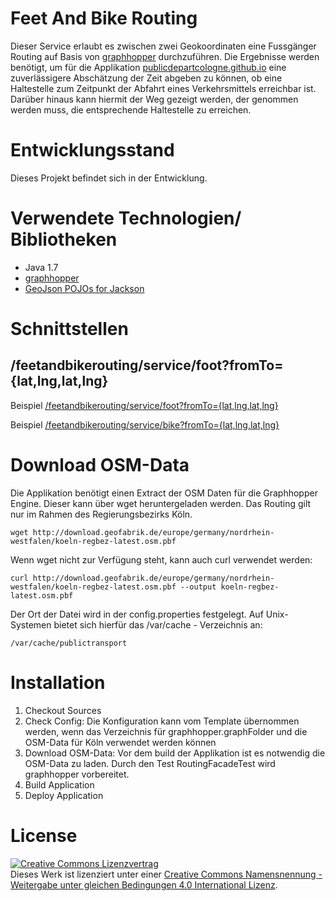 # Feet And Bike Routing

Dieser Service erlaubt es zwischen zwei Geokoordinaten eine Fussgänger Routing auf Basis von [graphhopper](https://www.graphhopper.com/) durchzuführen. Die Ergebnisse werden benötigt, um für die Applikation [publicdepartcologne.github.io](https://publicdepartcologne.github.io) eine zuverlässigere Abschätzung der Zeit abgeben zu können, ob eine Haltestelle zum Zeitpunkt der Abfahrt eines Verkehrsmittels erreichbar ist. Darüber hinaus kann hiermit der Weg gezeigt werden, der genommen werden muss, die entsprechende Haltestelle zu erreichen.

# Entwicklungsstand

Dieses Projekt befindet sich in der Entwicklung.

# Verwendete Technologien/ Bibliotheken

- Java 1.7
- [graphhopper](https://www.graphhopper.com/)
- [GeoJson POJOs for Jackson](https://github.com/opendatalab-de/geojson-jackson)

# Schnittstellen

## /feetandbikerouting/service/foot?fromTo={lat,lng,lat,lng}

Beispiel [/feetandbikerouting/service/foot?fromTo={lat,lng,lat,lng}](https://tom.cologne.codefor.de/feetandbikerouting/service/foot?fromTo=50.940214,6.953710,50.940356,6.961413)

Beispiel [/feetandbikerouting/service/bike?fromTo={lat,lng,lat,lng}](https://tom.cologne.codefor.de/feetandbikerouting/service/bike?fromTo=50.940214,6.953710,50.940356,6.961413)

# Download OSM-Data

Die Applikation benötigt einen Extract der OSM Daten für die Graphhopper Engine. Dieser kann über wget heruntergeladen werden. Das Routing gilt nur im Rahmen des Regierungsbezirks Köln.

    wget http://download.geofabrik.de/europe/germany/nordrhein-westfalen/koeln-regbez-latest.osm.pbf
    
Wenn wget nicht zur Verfügung steht, kann auch curl verwendet werden:
    
    curl http://download.geofabrik.de/europe/germany/nordrhein-westfalen/koeln-regbez-latest.osm.pbf --output koeln-regbez-latest.osm.pbf

Der Ort der Datei wird in der config.properties festgelegt. Auf Unix-Systemen bietet sich hierfür das /var/cache - Verzeichnis an:

    /var/cache/publictransport


# Installation

1. Checkout Sources
2. Check Config:
   Die Konfiguration kann vom Template übernommen werden, wenn das Verzeichnis für graphhopper.graphFolder und die OSM-Data für Köln verwendet werden können
3. Download OSM-Data:
   Vor dem build der Applikation ist es notwendig die OSM-Data zu laden. Durch den Test RoutingFacadeTest wird graphhopper vorbereitet. 
4. Build Application
5. Deploy Application

# License

<a rel="license" href="http://creativecommons.org/licenses/by-sa/4.0/"><img alt="Creative Commons Lizenzvertrag" style="border-width:0" src="https://i.creativecommons.org/l/by-sa/4.0/88x31.png" /></a><br />Dieses Werk ist lizenziert unter einer <a rel="license" href="http://creativecommons.org/licenses/by-sa/4.0/">Creative Commons Namensnennung - Weitergabe unter gleichen Bedingungen 4.0 International Lizenz</a>.
